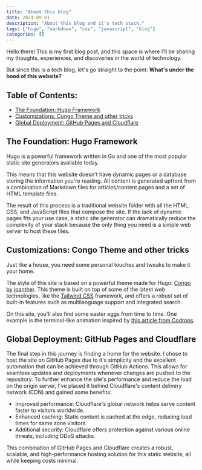 ```yaml
---
title: "About this blog"
date: 2024-09-01
description: "About this blog and it's tech stack."
tags: ["hugo", "markdown", "css", "javascript", "blog"]
categories: []
---
```


Hello there! This is my first blog post, and this space is where I'll be sharing my thoughts, experiences, and discoveries in the world of technology.

But since this is a tech blog, let's go straight to the point: **What's under the hood of this website?**

## Table of Contents:
- [The Foundation: Hugo Framework](#the-foundation-hugo-framework)
- [Customizations: Congo Theme and other tricks](#customizations-congo-theme-and-other-tricks)
- [Global Deployment: GitHub Pages and Cloudflare](#global-deployment-github-pages-and-cloudflare)

## The Foundation: Hugo Framework
Hugo is a powerful framework written in Go and one of the most popular static site generators available today.

This means that this website doesn't have dynamic pages or a database storing the information you're reading. All content is generated upfront from a combination of Markdown files for articles/content pages and a set of HTML template files.

The result of this process is a traditional website folder with all the HTML, CSS, and JavaScript files that compose the site. If the lack of dynamic pages fits your use case, a static site generator can dramatically reduce the complexity of your stack because the only thing you need is a simple web server to host these files.

## Customizations: Congo Theme and other tricks
Just like a house, you need some personal touches and tweaks to make it your home.

The style of this site is based on a powerful theme made for Hugo: [Congo by jpanther](https://github.com/jpanther/congo). This theme is built on top of some of the latest web technologies, like the [Tailwind CSS](https://tailwindcss.com/) framework, and offers a robust set of built-in features such as multilanguage support and integrated search.

On this site, you'll also find some easter eggs from time to time. One example is the terminal-like animation inspired by [this article from Codrops](https://tympanus.net/codrops/2024/06/19/hover-animations-for-terminal-like-typography/).

## Global Deployment: GitHub Pages and Cloudflare
The final step in this journey is finding a home for the website.
I chose to host the site on GitHub Pages due to it's simplicity and the excellent automation that can be achieved through GitHub Actions. This allows for seamless updates and deployments whenever changes are pushed to the repository.
To further enhance the site's performance and reduce the load on the origin server, I've placed it behind Cloudflare's content delivery network (CDN) and gained some benefits:
- Improved performance: Cloudflare's global network helps serve content faster to visitors worldwide.
- Enhanced caching: Static content is cached at the edge, reducing load times for same zone visitors.
- Additional security: Cloudflare offers protection against various online threats, including DDoS attacks.

This combination of GitHub Pages and Cloudflare creates a robust, scalable, and high-performance hosting solution for this static website, all while keeping costs minimal.